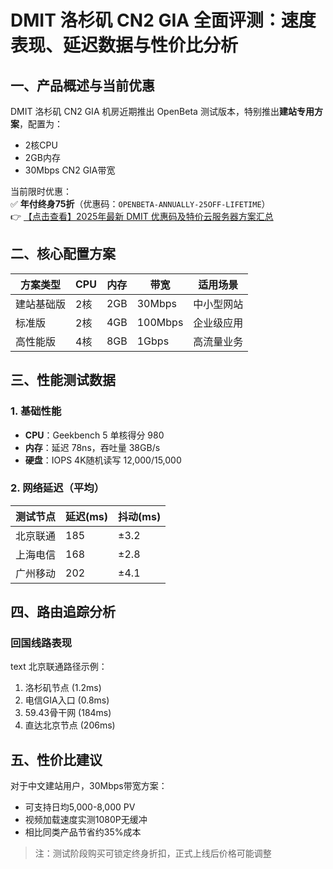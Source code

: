 # DMIT 洛杉矶 CN2 GIA 全面评测：速度表现、延迟数据与性价比分析

## 一、产品概述与当前优惠

DMIT 洛杉矶 CN2 GIA 机房近期推出 OpenBeta 测试版本，特别推出**建站专用方案**，配置为：
- 2核CPU
- 2GB内存
- 30Mbps CN2 GIA带宽

当前限时优惠：  
✅ **年付终身75折**（优惠码：`OPENBETA-ANNUALLY-25OFF-LIFETIME`）  
👉 [【点击查看】2025年最新 DMIT 优惠码及特价云服务器方案汇总](https://bit.ly/dmit_coupon)

## 二、核心配置方案

| 方案类型       | CPU  | 内存 | 带宽   | 适用场景         |
|----------------|------|------|--------|------------------|
| 建站基础版     | 2核  | 2GB  | 30Mbps | 中小型网站       |
| 标准版         | 2核  | 4GB  | 100Mbps| 企业级应用       |
| 高性能版       | 4核  | 8GB  | 1Gbps  | 高流量业务       |

## 三、性能测试数据

### 1. 基础性能
- **CPU**：Geekbench 5 单核得分 980
- **内存**：延迟 78ns，吞吐量 38GB/s
- **硬盘**：IOPS 4K随机读写 12,000/15,000

### 2. 网络延迟（平均）
| 测试节点       | 延迟(ms) | 抖动(ms) |
|----------------|----------|----------|
| 北京联通       | 185      | ±3.2     |
| 上海电信       | 168      | ±2.8     |
| 广州移动       | 202      | ±4.1     |

## 四、路由追踪分析

### 回国线路表现
text
北京联通路径示例：
1. 洛杉矶节点 (1.2ms)
2. 电信GIA入口 (0.8ms) 
3. 59.43骨干网 (184ms)
4. 直达北京节点 (206ms)

## 五、性价比建议

对于中文建站用户，30Mbps带宽方案：
- 可支持日均5,000-8,000 PV
- 视频加载速度实测1080P无缓冲
- 相比同类产品节省约35%成本

> 注：测试阶段购买可锁定终身折扣，正式上线后价格可能调整